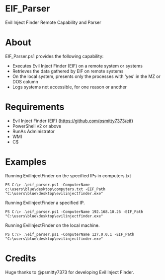 # EIF_Parser
Evil Inject Finder Remote Capability and Parser

# About
EIF_Parser.ps1 provides the following capability:
- Executes Evil Inject Finder (EIF) on a remote system or systems
- Retrieves the data gathered by EIF on remote systems
- On the local system, presents only the processes with 'yes' in the MZ or DOS column
- Logs systems not accessible, for one reason or another

# Requirements
- Evil Inject Finder (EIF) (https://github.com/psmitty7373/eif)
- PowerShell v2 or above
- RunAs Administrator
- WMI
- C$

# Examples
Running EvilInjectFinder on the specified IPs in computers.txt 
    
    PS C:\> .\eif_parser.ps1 -ComputerName c:\users\blue\desktop\computers.txt -EIF_Path "C:\users\blue\desktop\evilinjectfinder.exe"

Running EvilInjectFinder a specified IP.
    
    PS C:\> .\eif_parser.ps1 -ComputerName 192.168.10.26 -EIF_Path "C:\users\blue\desktop\evilinjectfinder.exe"

Running EvilInjectFinder on the local machine.
    
    PS C:\> .\eif_parser.ps1 -ComputerName 127.0.0.1 -EIF_Path "C:\users\blue\desktop\evilinjectfinder.exe"


# Credits
Huge thanks to @psmitty7373 for developing Evil Inject Finder.

